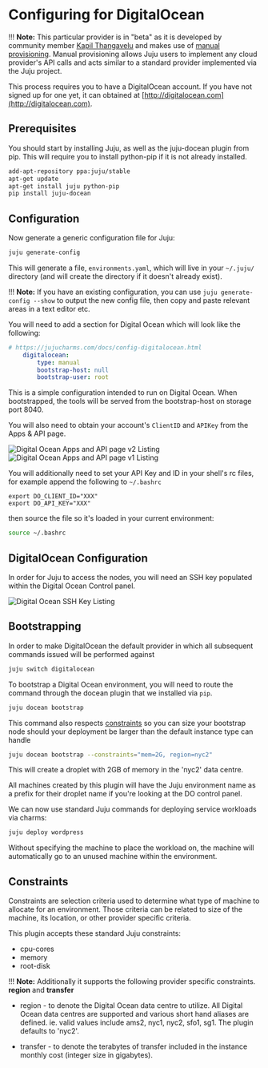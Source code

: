 # Configuring for DigitalOcean

!!! **Note:** This particular provider is in "beta" as it is developed by
community member [Kapil Thangavelu](http://github.com/kapilt/juju-digitalocean)
and makes use of [manual provisioning](config-manual.html). Manual provisioning
allows Juju users to implement any cloud provider's API calls and acts similar
to a standard provider implemented via the Juju project.

This process requires you to have a DigitalOcean account. If you have not
signed up for one yet, it can obtained at
[http://digitalocean.com](http://digitalocean.com).


## Prerequisites

You should start by installing Juju, as well as the juju-docean plugin from pip.
This will require you to install python-pip if it is not already installed.

```bash
add-apt-repository ppa:juju/stable
apt-get update
apt-get install juju python-pip
pip install juju-docean
```


## Configuration

Now generate a generic configuration file for Juju:

```bash
juju generate-config
```

This will generate a file, `environments.yaml`, which will live in your
`~/.juju/` directory (and will create the directory if it doesn't already
exist).

!!! **Note:** If you have an existing configuration, you can use `juju
generate-config --show` to output the new config file, then copy and paste
relevant areas in a text editor etc.

You will need to add a section for Digital Ocean which will look like the
following:

```yaml
# https://jujucharms.com/docs/config-digitalocean.html
    digitalocean:
        type: manual
        bootstrap-host: null
        bootstrap-user: root
```


This is a simple configuration intended to run on Digital Ocean. When
bootstrapped, the tools will be served from the bootstrap-host on storage port
8040.

You will also need to obtain your account's `ClientID` and `APIKey` from the
Apps & API page.

![Digital Ocean Apps and API page v2 Listing](./media/getting_started_do_api_v2.png)
![Digital Ocean Apps and API page v1 Listing](./media/getting_started_do_api_v1.png)

You will additionally need to set your API Key and ID in your shell's rc files,
for example append the following to `~/.bashrc`

```no-highlight
export DO_CLIENT_ID="XXX"
export DO_API_KEY="XXX"
```

then source the file so it's loaded in your current environment:

```bash
source ~/.bashrc
```

## DigitalOcean Configuration

In order for Juju to access the nodes, you will need an SSH key populated
within the Digital Ocean Control panel.

![Digital Ocean SSH Key Listing](./media/getting_started_do_ssh_key.png)


## Bootstrapping

In order to make DigitalOcean the default provider in which all subsequent
commands issued will be performed against

```bash
juju switch digitalocean
```

To bootstrap a Digital Ocean environment, you will need to route the command
through the docean plugin that we installed via `pip`.

```bash
juju docean bootstrap
```

This command also respects [constraints](charms-constraints.html) so you can
size your bootstrap node should your deployment be larger than the default
instance type can handle

```bash
juju docean bootstrap --constraints="mem=2G, region=nyc2"
```
This will create a droplet with 2GB of memory in the 'nyc2' data centre.

All machines created by this plugin will have the Juju environment name as a
prefix for their droplet name if you're looking at the DO control panel.

We can now use standard Juju commands for deploying service workloads via
charms:

```bash
juju deploy wordpress
```

Without specifying the machine to place the workload on, the machine will
automatically go to an unused machine within the environment.


## Constraints

Constraints are selection criteria used to determine what type of machine to
allocate for an environment. Those criteria can be related to size of the
machine, its location, or other provider specific criteria.

This plugin accepts these standard Juju constraints:

- cpu-cores
- memory
- root-disk

!!! **Note:** Additionally it supports the following provider specific
constraints. **region** and **transfer**

- region - to denote the Digital Ocean data centre to utilize. All Digital Ocean
  data centres are supported and various short hand aliases are defined. ie.
  valid values include ams2, nyc1, nyc2, sfo1, sg1. The plugin defaults to 'nyc2'.

- transfer - to denote the terabytes of transfer included in the instance
  monthly cost (integer size in gigabytes).
